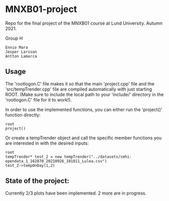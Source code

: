 # MNXB01-project
Repo for the final project of the MNXB01 course at Lund University. Autumn 2021.

Group H

	Ennio Mara
	Jesper Larsson
	Antton Lamarca

## Usage

The 'rootlogon.C' file makes it so that the main 'project.cpp' file and the 'src/tempTrender.cpp' file
are compiled automatically with just starting ROOT.
(Make sure to include the local path to your 'include/' directory in the 'rootlogon.C' file for it to work!).

In order to use the implemented functions, you can either run the 'project()' function directly:

    root
    project()

Or create a tempTrender object and call the specific member functions you are interested in with the desired inputs:

    root
    tempTrender* test_2 = new tempTrender("../datasets/smhi-opendata_1_162870_20210926_101011_Lulea.csv")
    test_2->tempOnDay(1,2)

## State of the project:

Currently 2/3 plots have been implemented. 2 more are in progress.
